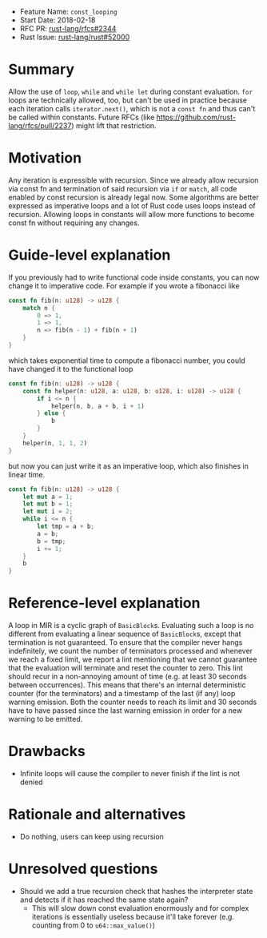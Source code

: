 - Feature Name: `const_looping`
- Start Date: 2018-02-18
- RFC PR: [rust-lang/rfcs#2344](https://github.com/rust-lang/rfcs/pull/2344)
- Rust Issue: [rust-lang/rust#52000](https://github.com/rust-lang/rust/issues/52000)

# Summary
[summary]: #summary

Allow the use of `loop`, `while` and `while let` during constant evaluation.
`for` loops are technically allowed, too, but can't be used in practice because
each iteration calls `iterator.next()`, which is not a `const fn` and thus can't
be called within constants. Future RFCs (like
https://github.com/rust-lang/rfcs/pull/2237) might lift that restriction.

# Motivation
[motivation]: #motivation

Any iteration is expressible with recursion. Since we already allow recursion
via const fn and termination of said recursion via `if` or `match`, all code
enabled by const recursion is already legal now. Some algorithms are better
expressed as imperative loops and a lot of Rust code uses loops instead of
recursion. Allowing loops in constants will allow more functions to become const
fn without requiring any changes.

# Guide-level explanation
[guide-level-explanation]: #guide-level-explanation

If you previously had to write functional code inside constants, you can now
change it to imperative code. For example if you wrote a fibonacci like

```rust
const fn fib(n: u128) -> u128 {
    match n {
        0 => 1,
        1 => 1,
        n => fib(n - 1) + fib(n + 1)
    }
}
```

which takes exponential time to compute a fibonacci number, you could have
changed it to the functional loop

```rust
const fn fib(n: u128) -> u128 {
    const fn helper(n: u128, a: u128, b: u128, i: u128) -> u128 {
        if i <= n {
            helper(n, b, a + b, i + 1)
        } else {
            b
        }
    }
    helper(n, 1, 1, 2)
}
```

but now you can just write it as an imperative loop, which also finishes in
linear time.

```rust
const fn fib(n: u128) -> u128 {
    let mut a = 1;
    let mut b = 1;
    let mut i = 2;
    while i <= n {
        let tmp = a + b;
        a = b;
        b = tmp;
        i += 1;
    }
    b
}
```

# Reference-level explanation
[reference-level-explanation]: #reference-level-explanation

A loop in MIR is a cyclic graph of `BasicBlock`s. Evaluating such a loop is no
different from evaluating a linear sequence of `BasicBlock`s, except that
termination is not guaranteed. To ensure that the compiler never hangs
indefinitely, we count the number of terminators processed and whenever we reach
a fixed limit, we report a lint mentioning that we cannot guarantee that the
evaluation will terminate and reset the counter to zero. This lint should recur
in a non-annoying amount of time (e.g. at least 30 seconds between occurrences).
This means that there's an internal deterministic counter (for the terminators) and
a timestamp of the last (if any) loop warning emission. Both the counter needs to reach
its limit and 30 seconds have to have passed since the last warning emission in order
for a new warning to be emitted.

# Drawbacks
[drawbacks]: #drawbacks

* Infinite loops will cause the compiler to never finish if the lint is not denied

# Rationale and alternatives
[alternatives]: #alternatives

- Do nothing, users can keep using recursion

# Unresolved questions
[unresolved]: #unresolved-questions

* Should we add a true recursion check that hashes the interpreter state and
  detects if it has reached the same state again?
    * This will slow down const evaluation enormously and for complex iterations
      is essentially useless because it'll take forever (e.g. counting from 0 to
      `u64::max_value()`)
